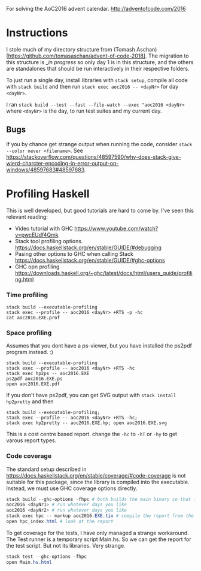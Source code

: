 For solving the AoC2016 advent calendar. http://adventofcode.com/2016

# Instructions

I stole much of my directory structure from (Tomash Aschan)[https://github.com/tomasaschan/advent-of-code-2018].
The migration to this structure is __in progress_ so only day 1 is in this structure, and the others are standalones that should be run interactively in their respective folders.

To just run a single day, install libraries with `stack setup`, compile all code with `stack build` and then run `stack exec aoc2016 -- <dayNr>` for day `<dayNr>`.

I ran `stack build --test --fast --file-watch --exec "aoc2016 <dayNr>` where `<dayNr>` is the day, to run test suites and my current day.

## Bugs
If you by chance get strange output when running the code, consider `stack --color never <filename>`. See https://stackoverflow.com/questions/48597590/why-does-stack-give-wierd-charcter-encoding-in-error-output-on-windows/48597683#48597683. 



# Profiling Haskell

This is well developed, but good tutorials are hard to come by. I've seen this relevant reading:

- Video tutorial with GHC https://www.youtube.com/watch?v=pwcEUdf4Qmk
- Stack tool profiling options. https://docs.haskellstack.org/en/stable/GUIDE/#debugging 
- Pasing other options to GHC when calling Stack https://docs.haskellstack.org/en/stable/GUIDE/#ghc-options
- GHC opn profiling https://downloads.haskell.org/~ghc/latest/docs/html/users_guide/profiling.html


### Time profiling
```
stack build --executable-profiling
stack exec --profile -- aoc2016 <dayNr> +RTS -p -hc
cat aoc2016.EXE.prof
```

### Space profiling
Assumes that you dont have a ps-viewer, but you have installed the ps2pdf program instead. :)
```
stack build --executable-profiling
stack exec --profile -- aoc2016 <dayNr> +RTS -hc
stack exec hp2ps -- aoc2016.EXE
ps2pdf aoc2016.EXE.ps
open aoc2016.EXE.pdf
```

If you don't have ps2pdf, you can get SVG  output with `stack install hp2pretty` and then
```
stack build --executable-profiling;
stack exec --profile -- aoc2016 <dayNr> +RTS -hc; 
stack exec hp2pretty -- aoc2016.EXE.hp; open aoc2016.EXE.svg
```

This is a cost centre based report. change the `-hc` to `-hT` or `-hy` to get varous report types.

### Code coverage
The standard setup described in 
https://docs.haskellstack.org/en/stable/coverage/#code-coverage
is not suitable for this package, since the library is compiled into the executable.
Instead, we must use GHC coverage options directly.

```powershell
stack build --ghc-options -fhpc # both builds the main binary so that it emits coverage data when run
aoc2016 <dayNr1> # run whatever days you like
aoc2016 <dayNr2> # run whatever days you like
stack exec hpc -- markup aoc2016.EXE.tix # compile the report from the days you ran
open hpc_index.html # look at the report
```

To get coverage for the tests, I have only managed a strange workaround. The Test runner is a temporary script Main.hs. So we can get the report for the test script. But not its libraries. Very strange.

```powershell
stack test --ghc-options -fhpc
open Main.hs.html
```